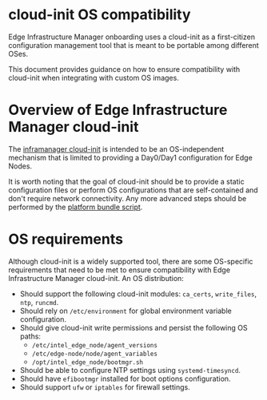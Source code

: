 <!-- markdownlint-disable -->
# cloud-init OS compatibility

Edge Infrastructure Manager onboarding uses a cloud-init as a first-citizen configuration management tool that is meant to be portable among different OSes.

This document provides guidance on how to ensure compatibility with cloud-init when integrating with custom OS images.

# Overview of Edge Infrastructure Manager cloud-init

The [inframanager cloud-init](./../pkg/cloudinit/99_infra.cfg) is intended to be an OS-independent mechanism that is limited to providing a Day0/Day1 configuration for Edge Nodes. 

It is worth noting that the goal of cloud-init should be to provide a static configuration files or perform OS configurations that are self-contained and don't require network connectivity. Any more advanced steps should be performed by the [platform bundle script](./../platform-bundle/README.md).

# OS requirements

Although cloud-init is a widely supported tool, there are some OS-specific requirements that need to be met to ensure 
compatibility with Edge Infrastructure Manager cloud-init. An OS distribution:

- Should support the following cloud-init modules: `ca_certs`, `write_files`, `ntp`, `runcmd`.
- Should rely on `/etc/environment` for global environment variable configuration.
- Should give cloud-init write permissions and persist the following OS paths:
  - `/etc/intel_edge_node/agent_versions`
  - `/etc/edge-node/node/agent_variables`
  - `/opt/intel_edge_node/bootmgr.sh`
- Should be able to configure NTP settings using `systemd-timesyncd`.
- Should have `efibootmgr` installed for boot options configuration.
- Should support `ufw` or `iptables` for firewall settings.
<!-- markdownlint-enable-->
